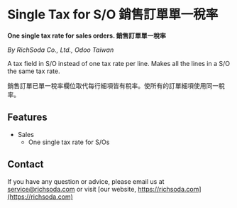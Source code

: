 Single Tax for S/O 銷售訂單單一稅率
===================================
**One single tax rate for sales orders. 銷售訂單單一稅率**

*By RichSoda Co., Ltd., Odoo Taiwan*

A tax field in S/O instead of one tax rate per line. Makes all the lines in a S/O the same tax rate.

銷售訂單已單一稅率欄位取代每行細項皆有稅率。使所有的訂單細項使用同一稅率。

Features
--------
* Sales
    - One single tax rate for S/Os

Contact
-------
If you have any question or advice, please email us at [service@richsoda.com](mailto:service@richsoda.com) or visit [our website, https://richsoda.com](https://richsoda.com)